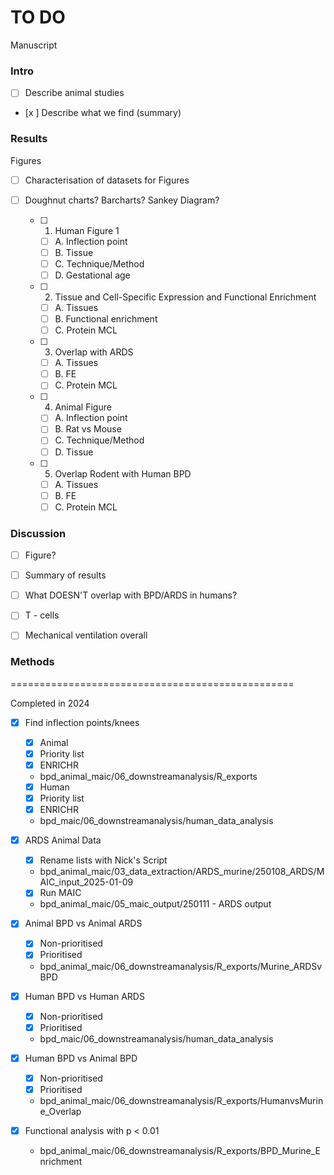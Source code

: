 # TO DO

Manuscript

### Intro

- [ ] Describe animal studies
- [x ] Describe what we find (summary) 

### Results

Figures

- [ ] Characterisation of datasets for Figures
- [ ] Doughnut charts? Barcharts? Sankey Diagram?
        
    - [ ] 1. Human Figure 1
      - [ ] A. Inflection point
      - [ ] B. Tissue
      - [ ] C. Technique/Method
      - [ ] D. Gestational age
         
   - [ ] 2. Tissue and Cell-Specific Expression and Functional Enrichment
     - [ ]   A. Tissues
     - [ ]   B. Functional enrichment
     - [ ]   C. Protein MCL
     
   - [ ] 3. Overlap with ARDS
     - [ ]   A. Tissues
     - [ ]   B. FE
     - [ ]   C. Protein MCL 
            
    - [ ] 4. Animal Figure 
      - [ ] A. Inflection point
      - [ ] B. Rat vs Mouse
      - [ ] C. Technique/Method
      - [ ] D. Tissue

   - [ ] 5. Overlap Rodent with Human BPD
     - [ ]   A. Tissues
     - [ ]   B. FE
     - [ ]   C. Protein MCL

### Discussion

- [ ] Figure?
- [ ] Summary of results
- [ ] What DOESN'T overlap with BPD/ARDS in humans?
- [ ] T - cells
- [ ] Mechanical ventilation overall


### Methods
      
=================================================


Completed in 2024

- [X] Find inflection points/knees
  - [x]  Animal
    - [x] Priority list
    - [X] ENRICHR
    - bpd_animal_maic/06_downstreamanalysis/R_exports
  - [x]  Human
    - [x] Priority list
    - [X] ENRICHR
    - bpd_maic/06_downstreamanalysis/human_data_analysis

- [x] ARDS Animal Data
  - [x] Rename lists with Nick's Script
  - bpd_animal_maic/03_data_extraction/ARDS_murine/250108_ARDS/MAIC_input_2025-01-09
  - [x] Run MAIC
  - bpd_animal_maic/05_maic_output/250111 - ARDS output
      
- [x] Animal BPD vs Animal ARDS
  - [x] Non-prioritised
  - [x] Prioritised
  - bpd_animal_maic/06_downstreamanalysis/R_exports/Murine_ARDSvBPD
        
- [x] Human BPD vs Human ARDS
  - [x] Non-prioritised
  - [x] Prioritised
  - bpd_maic/06_downstreamanalysis/human_data_analysis
        
- [x] Human BPD vs Animal BPD
  - [x] Non-prioritised
  - [x] Prioritised
  - bpd_animal_maic/06_downstreamanalysis/R_exports/HumanvsMurine_Overlap
     
- [x] Functional analysis with p < 0.01
  - bpd_animal_maic/06_downstreamanalysis/R_exports/BPD_Murine_Enrichment
